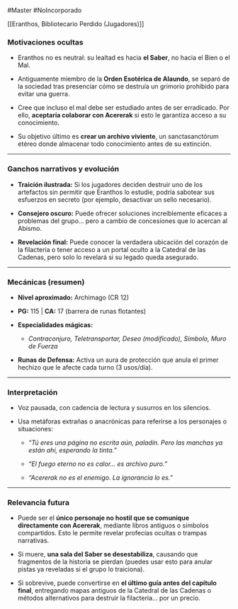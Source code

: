 #Master #NoIncorporado 

[[Eranthos, Bibliotecario Perdido (Jugadores)]]

### Motivaciones ocultas

- Eranthos no es neutral: su lealtad es hacia **el Saber**, no hacia el Bien o el Mal.
    
- Antiguamente miembro de la **Orden Esotérica de Alaundo**, se separó de la sociedad tras presenciar cómo se destruía un grimorio prohibido para evitar una guerra.
    
- Cree que incluso el mal debe ser estudiado antes de ser erradicado. Por ello, **aceptaría colaborar con Acererak** si esto le garantiza acceso a su conocimiento.
    
- Su objetivo último es **crear un archivo viviente**, un sanctasanctórum etéreo donde almacenar todo conocimiento antes de su extinción.
    

---

### Ganchos narrativos y evolución

- **Traición ilustrada:** Si los jugadores deciden destruir uno de los artefactos sin permitir que Eranthos lo estudie, podría sabotear sus esfuerzos en secreto (por ejemplo, desactivar un sello necesario).
    
- **Consejero oscuro:** Puede ofrecer soluciones increíblemente eficaces a problemas del grupo… pero a cambio de concesiones que lo acercan al Abismo.
    
- **Revelación final:** Puede conocer la verdadera ubicación del corazón de la filacteria o tener acceso a un portal oculto a la Catedral de las Cadenas, pero solo lo revelará si su legado queda asegurado.
    

---

### Mecánicas (resumen)

- **Nivel aproximado:** Archimago (CR 12)
    
- **PG:** 115 | **CA:** 17 (barrera de runas flotantes)
    
- **Especialidades mágicas:**
    
    - _Contraconjuro, Teletransportar, Deseo (modificado), Símbolo, Muro de Fuerza_
        
- **Runas de Defensa:** Activa un aura de protección que anula el primer hechizo que le afecte cada turno (3 usos/día).
    

---

### Interpretación

- Voz pausada, con cadencia de lectura y susurros en los silencios.
    
- Usa metáforas extrañas o anacrónicas para referirse a los personajes o situaciones:
    
    - _“Tú eres una página no escrita aún, paladín. Pero las manchas ya están ahí, esperando la tinta.”_
        
    - _“El fuego eterno no es calor… es archivo puro.”_
        
    - _“Acererak no es el enemigo. La ignorancia lo es.”_
        

---

### Relevancia futura

- Puede ser el **único personaje no hostil que se comunique directamente con Acererak**, mediante libros antiguos o símbolos compartidos. Esto le permite revelar profecías ocultas o trampas narrativas.
    
- Si muere, **una sala del Saber se desestabiliza**, causando que fragmentos de la historia se pierdan (puedes usar esto para anular pistas ya reveladas si el grupo lo traiciona).
    
- Si sobrevive, puede convertirse en **el último guía antes del capítulo final**, entregando mapas antiguos de la Catedral de las Cadenas o métodos alternativos para destruir la filacteria… por un precio.


